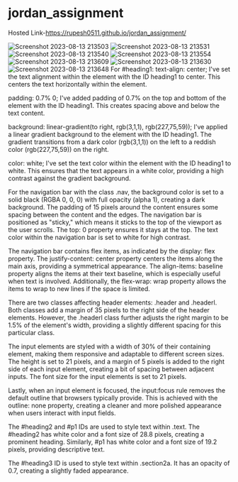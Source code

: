 # jordan_assignment
Hosted Link-https://rupesh0511.github.io/jordan_assignment/

![Screenshot 2023-08-13 213503](https://github.com/rupesh0511/jordan_assignment/assets/69234169/2199b889-610e-4bca-9248-09762829a295)
![Screenshot 2023-08-13 213531](https://github.com/rupesh0511/jordan_assignment/assets/69234169/0892ee81-6003-4bd5-af35-10629a2a83c0)
![Screenshot 2023-08-13 213540](https://github.com/rupesh0511/jordan_assignment/assets/69234169/15ac0979-2737-418e-8a11-d6bf33dcf3ce)
![Screenshot 2023-08-13 213554](https://github.com/rupesh0511/jordan_assignment/assets/69234169/e0def5f6-7b94-4a11-b58b-6084b5e64439)
![Screenshot 2023-08-13 213609](https://github.com/rupesh0511/jordan_assignment/assets/69234169/fa6b3ba7-cc3e-46a6-9f97-897c2dd8caa7)
![Screenshot 2023-08-13 213630](https://github.com/rupesh0511/jordan_assignment/assets/69234169/1d0a66eb-0896-4cf3-9551-99a80c45e80e)
![Screenshot 2023-08-13 213648](https://github.com/rupesh0511/jordan_assignment/assets/69234169/206a22b5-8dd6-47cb-ad64-4bc5ddb6a26f)
For #heading1:
text-align: center; I've set the text alignment within the element with the ID heading1 to center. This centers the text horizontally within the element.

padding: 0.7% 0; I've added padding of 0.7% on the top and bottom of the element with the ID heading1. This creates spacing above and below the text content.

background: linear-gradient(to right, rgb(3,1,1), rgb(227,75,59)); I've applied a linear gradient background to the element with the ID heading1. The gradient transitions from a dark color (rgb(3,1,1)) on the left to a reddish color (rgb(227,75,59)) on the right.

color: white; I've set the text color within the element with the ID heading1 to white. This ensures that the text appears in a white color, providing a high contrast against the gradient background.

For the navigation bar with the class .nav, the background color is set to a solid black (RGBA 0, 0, 0) with full opacity (alpha 1), creating a dark background. The padding of 15 pixels around the content ensures some spacing between the content and the edges. The navigation bar is positioned as "sticky," which means it sticks to the top of the viewport as the user scrolls. The top: 0 property ensures it stays at the top. The text color within the navigation bar is set to white for high contrast.

The navigation bar contains flex items, as indicated by the display: flex property. The justify-content: center property centers the items along the main axis, providing a symmetrical appearance. The align-items: baseline property aligns the items at their text baseline, which is especially useful when text is involved. Additionally, the flex-wrap: wrap property allows the items to wrap to new lines if the space is limited.

There are two classes affecting header elements: .header and .headerl. Both classes add a margin of 35 pixels to the right side of the header elements. However, the .headerl class further adjusts the right margin to be 1.5% of the element's width, providing a slightly different spacing for this particular class.

The input elements are styled with a width of 30% of their containing element, making them responsive and adaptable to different screen sizes. The height is set to 21 pixels, and a margin of 5 pixels is added to the right side of each input element, creating a bit of spacing between adjacent inputs. The font size for the input elements is set to 21 pixels.

Lastly, when an input element is focused, the input:focus rule removes the default outline that browsers typically provide. This is achieved with the outline: none property, creating a cleaner and more polished appearance when users interact with input fields.

The #heading2 and #p1 IDs are used to style text within .text. The #heading2 has white color and a font size of 28.8 pixels, creating a prominent heading. Similarly, #p1 has white color and a font size of 19.2 pixels, providing descriptive text.

The #heading3 ID is used to style text within .section2a. It has an opacity of 0.7, creating a slightly faded appearance.
